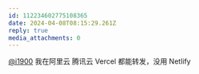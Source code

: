 ```yaml
---
id: 112234602775108365
date: 2024-04-08T08:15:29.261Z
reply: true
media_attachments: 0
---
```


[@i1900](https://mast.dragon-fly.club/@i1900) 我在阿里云 腾讯云 Vercel 都能转发，没用 Netlify


